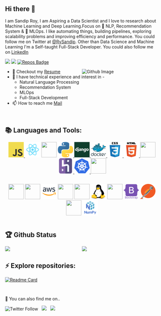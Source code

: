 ## Hi there :wave:
I am Sandip Roy, I am Aspiring a Data Scientist and I love to research about Machine Learning and Deep Learning.Focus on 📜 NLP, Recommendation System & 🚀 MLOps. I like automating things, building pipelines, exploring scalability problems and improving efficiency and performance. You could follow me on Twitter at [@RySandip](https://twitter.com/RySandip). Other than Data Science and Machine Learning I'm a Self-taught Full-Stack Developer. You could also follow me on [LinkedIn](https://www.linkedin.com/in/pransandip)


![](https://komarev.com/ghpvc/?username=pransandip&style=flat)
![](https://img.shields.io/badge/focus-MLOps-3c9)
[![Repos Badge](https://badges.pufler.dev/repos/pransandip/?style=flat&logo=github&color=green)](https://badges.pufler.dev)

<img width="50%" align="right" alt="Github Image" src="https://raw.githubusercontent.com/onimur/.github/master/.resources/git-header.svg" />

*  📝 Checkout my [Resume](https://drive.google.com/file/d/1CLM1eM_Be7OPyMBsJ286xuYmVhr0kTuF/view?usp=sharing)
*  🧠 I have technical experience and interest in -
   * Natural Language Processing
   * Recommendation System
   * MLOps
   * Full-Stack Development
* 📫 How to reach me [Mail](mailto:pransandip@gmail.com)
<br />

## 📚 Languages and Tools:
<div align="center">
<p> 
<a href="https://www.javascript.com/" target="_blank"> 
<img src="https://raw.githubusercontent.com/github/explore/80688e429a7d4ef2fca1e82350fe8e3517d3494d/topics/javascript/javascript.png" height="50" width="50"> </a>

<a href="https://reactjs.org/" target="_blank"> 
<img src="https://raw.githubusercontent.com/github/explore/80688e429a7d4ef2fca1e82350fe8e3517d3494d/topics/react/react.png" height="50" width="50"></a>

<a href="https://jupyter.org/" target="_blank"> 
<img src="https://www.vectorlogo.zone/logos/jupyter/jupyter-icon.svg" height="50" width="50"></a>

<a href="https://www.python.org/" target="_blank"> 
<img src="https://github.com/pransandip/pransandip/blob/main/logos/python.png?raw=true" height="50" width="50">
</a>

<a href="https://www.djangoproject.com/" target="_blank">
<img src="https://github.com/pransandip/pransandip/blob/main/logos/django.jpg" height="50" width="50">
</a>

<a href="https://www.docker.com/" target="_blank">
<img src="https://raw.githubusercontent.com/devicons/devicon/master/icons/docker/docker-original-wordmark.svg"    height="50" width="50">
</a>

<a href="https://www.w3.org/Style/CSS/Overview.en.html" target="_blank">
<img src="https://raw.githubusercontent.com/devicons/devicon/master/icons/css3/css3-original-wordmark.svg" height="50" width="50">
</a>

<a href="https://html.com/" target="_blank">
<img src="https://raw.githubusercontent.com/devicons/devicon/master/icons/html5/html5-original-wordmark.svg" height="50" width="50">
</a>
<a href="https://cloud.google.com/" target="_blank">
<img src="https://www.vectorlogo.zone/logos/google_cloud/google_cloud-icon.svg" height="50" width="50">
</a>

<a href="https://www.heroku.com/" target="_blank">
<img src="https://github.com/pransandip/pransandip/blob/main/logos/Heroku.png?raw=true" height="50" width="50">
</a>

<a href="https://kubernetes.io/" target="_blank">
<img src="https://raw.githubusercontent.com/github/explore/01ea2a586e5da744792d0ccfce2f68b861f29301/topics/kubernetes/kubernetes.png" height="50" width="50">
</a>

<a href="https://www.mongodb.com/" target="_blank">
<img src="https://img.icons8.com/color/452/mongodb.png" height="50" width="50">
</a>
</p>

<br>

<img src="https://www.vectorlogo.zone/logos/pocoo_flask/pocoo_flask-icon.svg" height="50" width="50"> 
<img src="https://www.vectorlogo.zone/logos/tensorflow/tensorflow-icon.svg" height="50" width="50">
<img src="https://raw.githubusercontent.com/github/explore/80688e429a7d4ef2fca1e82350fe8e3517d3494d/topics/aws/aws.png" height="50" width="50">
<img src="https://www.vectorlogo.zone/logos/pytorch/pytorch-icon.svg" height="50" width="50">
<img src="https://github.com/Subhampreet/Subhampreet/blob/master/logos/vs.png?raw=true" height="50" width="50">
<img src="https://github.com/pransandip/pransandip/blob/main/logos/Linux.png?raw=true" height="50" width="50">
<img src="https://github.com/Subhampreet/Subhampreet/blob/master/logos/git.png?raw=true" height="50" width="50">
<img src="https://raw.githubusercontent.com/devicons/devicon/master/icons/bootstrap/bootstrap-plain-wordmark.svg" height="50" width="50">
<img src="https://github.com/pransandip/pransandip/blob/main/logos/postman.png?raw=true" height="50" width="50">
<img src="https://upload.wikimedia.org/wikipedia/commons/0/05/Scikit_learn_logo_small.svg" height="50" width="50">
<img src="https://github.com/pransandip/pransandip/blob/main/logos/numpy_github.png?raw=true" height="50" width="50"> 

</div>
<br>

## 🏆 Github Status
<img  src="https://github-readme-stats-zeta-woad.vercel.app/api?username=pransandip&hide=contribs&count_private=true&show_icons=true&hide_border=true&theme=vue" width="50%" align="right" >

<img  src="https://github-readme-streak-stats.herokuapp.com/?user=pransandip&theme=vue" width="43%" >
<br>

## ⚡ Explore repositories:
[![Readme Card](https://github-readme-stats-zeta-woad.vercel.app/api/pin/?username=pransandip&show_owner=true&theme=vue&repo=Advanced-Housing-Prices)](https://github.com/pransandip/Advanced-Housing-Prices)

<br>

💬 You can also find me on..

![Twitter Follow](https://img.shields.io/twitter/follow/RySandip?label=%40RySandip&style=social "follow me on Twitter")&nbsp;&nbsp; [![](https://img.shields.io/badge/Medium-12100E?style=flat&logo=medium&logoColor=black&color=grey)](https://medium.com/@pransandip "Read my blogs on Medium")&nbsp;&nbsp;   <a href="https://www.linkedin.com/in/pransandip/"><img src=https://content.linkedin.com/content/dam/me/business/en-us/amp/brand-site/v2/bg/LI-Bug.svg.original.svg height="20px"/><a/>

